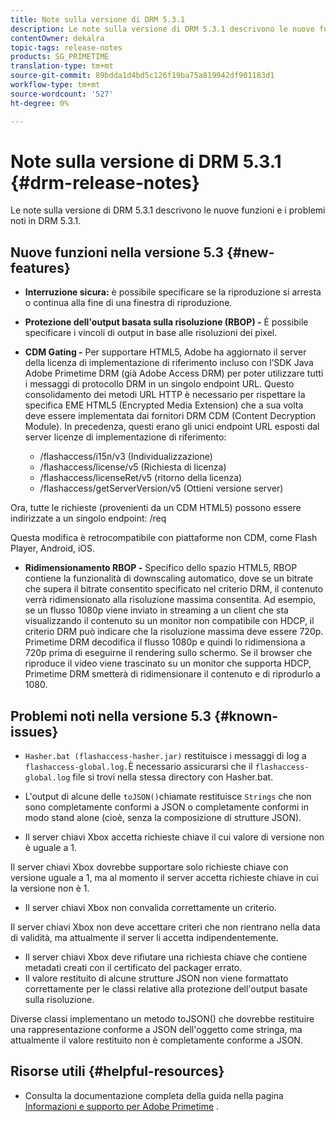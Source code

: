 ```yaml
---
title: Note sulla versione di DRM 5.3.1
description: Le note sulla versione di DRM 5.3.1 descrivono le nuove funzioni e i problemi noti in DRM 5.3.1.
contentOwner: dekalra
topic-tags: release-notes
products: SG_PRIMETIME
translation-type: tm+mt
source-git-commit: 89bdda1d4bd5c126f19ba75a819942df901183d1
workflow-type: tm+mt
source-wordcount: '527'
ht-degree: 0%

---
```



# Note sulla versione di DRM 5.3.1 {#drm-release-notes}

Le note sulla versione di DRM 5.3.1 descrivono le nuove funzioni e i problemi noti in DRM 5.3.1.

## Nuove funzioni nella versione 5.3 {#new-features}

* **Interruzione sicura:** è possibile specificare se la riproduzione si arresta o continua alla fine di una finestra di riproduzione.
* **Protezione dell&#39;output basata sulla risoluzione (RBOP) -** È possibile specificare i vincoli di output in base alle risoluzioni dei pixel.
* **CDM Gating -** Per supportare HTML5, Adobe ha aggiornato il server della licenza di implementazione di riferimento incluso con l’SDK Java Adobe Primetime DRM (già Adobe Access DRM) per poter utilizzare tutti i messaggi di protocollo DRM in un singolo endpoint URL. Questo consolidamento dei metodi URL HTTP è necessario per rispettare la specifica EME HTML5 (Encrypted Media Extension) che a sua volta deve essere implementata dai fornitori DRM CDM (Content Decryption Module). In precedenza, questi erano gli unici endpoint URL esposti dal server licenze di implementazione di riferimento:

   * /flashaccess/i15n/v3 (Individualizzazione)
   * /flashaccess/license/v5 (Richiesta di licenza)
   * /flashaccess/licenseRet/v5 (ritorno della licenza)
   * /flashaccess/getServerVersion/v5 (Ottieni versione server)

Ora, tutte le richieste (provenienti da un CDM HTML5) possono essere indirizzate a un singolo endpoint: /req

Questa modifica è retrocompatibile con piattaforme non CDM, come Flash Player, Android, iOS.

* **Ridimensionamento RBOP -** Specifico dello spazio HTML5, RBOP contiene la funzionalità di downscaling automatico, dove se un bitrate che supera il bitrate consentito specificato nel criterio DRM, il contenuto verrà ridimensionato alla risoluzione massima consentita. Ad esempio, se un flusso 1080p viene inviato in streaming a un client che sta visualizzando il contenuto su un monitor non compatibile con HDCP, il criterio DRM può indicare che la risoluzione massima deve essere 720p. Primetime DRM decodifica il flusso 1080p e quindi lo ridimensiona a 720p prima di eseguirne il rendering sullo schermo. Se il browser che riproduce il video viene trascinato su un monitor che supporta HDCP, Primetime DRM smetterà di ridimensionare il contenuto e di riprodurlo a 1080.

## Problemi noti nella versione 5.3 {#known-issues}

* `Hasher.bat (flashaccess-hasher.jar)` restituisce i messaggi di log a  `flashaccess-global.log.`È necessario assicurarsi che il  `flashaccess-global.log` file si trovi nella stessa directory con Hasher.bat.

* L&#39;output di alcune delle `toJSON()`chiamate restituisce `Strings` che non sono completamente conformi a JSON o completamente conformi in modo stand alone (cioè, senza la composizione di strutture JSON).

* Il server chiavi Xbox accetta richieste chiave il cui valore di versione non è uguale a 1.

Il server chiavi Xbox dovrebbe supportare solo richieste chiave con versione uguale a 1, ma al momento il server accetta richieste chiave in cui la versione non è 1.

* Il server chiavi Xbox non convalida correttamente un criterio.

Il server chiavi Xbox non deve accettare criteri che non rientrano nella data di validità, ma attualmente il server li accetta indipendentemente.

* Il server chiavi Xbox deve rifiutare una richiesta chiave che contiene metadati creati con il certificato del packager errato.
* Il valore restituito di alcune strutture JSON non viene formattato correttamente per le classi relative alla protezione dell&#39;output basate sulla risoluzione.

Diverse classi implementano un metodo toJSON() che dovrebbe restituire una rappresentazione conforme a JSON dell&#39;oggetto come stringa, ma attualmente il valore restituito non è completamente conforme a JSON.

## Risorse utili {#helpful-resources}

* Consulta la documentazione completa della guida nella pagina [Informazioni e supporto per Adobe Primetime](https://helpx.adobe.com/support/primetime.html) .
